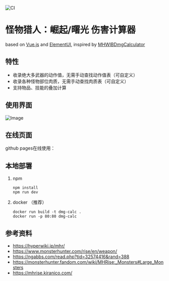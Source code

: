![CI](https://github.com/mason478/MHR-DmgCal/actions/workflows/node.js.yml/badge.svg)

# 怪物猎人：崛起/曙光 伤害计算器

based on [Vue.js](https://vuejs.org/) and [ElementUI](https://element.eleme.io/), inspired by [MHWIBDmgCalculator](https://github.com/dzxrly/MHWIBDmgCalculator)

## 特性

- 收录绝大多武器的动作值，无需手动查找动作值表（可自定义）
- 收录各种怪物部位肉质，无需手动查找肉质表（可自定义）
- 支持物品、技能的叠加计算

## 使用界面

![Image](https://github.com/mason478/MHR-DmgCal/blob/master/imgs/page.png)

## 在线页面

github pages在线使用：

## 本地部署

1. npm

   ```
   npm install
   npm run dev
   ```

2. docker （推荐）

   ```
   docker run build -t dmg-calc .
   docker run -p 80:80 dmg-calc
   ```

## 参考资料

- https://hyperwiki.jp/mhr/
- https://www.monsterhunter.com/rise/en/weapon/
- https://ngabbs.com/read.php?tid=32574416&rand=388
- https://monsterhunter.fandom.com/wiki/MHRise:_Monsters#Large_Monsters
- https://mhrise.kiranico.com/
